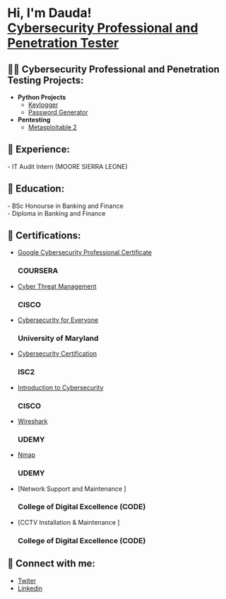 <h1>Hi, I'm Dauda! <br/> <a href="https://www.linkedin.com/in/dauda-sahr-n-yumah-374363257r/">Cybersecurity Professional and Penetration Tester</a></h1>

<h2>👨‍💻 Cybersecurity Professional and Penetration Testing Projects:</h2>

- <b>Python Projects</b>
  - [Keylogger](https://github.com/dawishcyber/My-Hacking-Journey/tree/dddcf502a76339a08dce5b77495c86b7ef6762d3/Keylogger%20Project)
  - [Password Generator](https://github.com/dawishcyber/Password-Generator-Project)
- <b>Pentesting</b>
  - [Metasploitable 2 ](https://github.com/dawishcyber/My-Hacking-Journey/tree/dddcf502a76339a08dce5b77495c86b7ef6762d3/Metaslploitable%202%20Exploits)

<h2> 🤳 Experience:</h2>
- IT Audit Intern  (MOORE SIERRA LEONE)

<h2> 🤳 Education:</h2>
- BSc Honourse in Banking and Finance <br>
- Diploma in Banking and Finance 

<h2> 🤳 Certifications:</h2>

<b></b>
  - [Google Cybersecurity Professional Certificate ](https://www.credly.com/badges/44babdd2-f839-4316-a8ab-67a6874b0088/linked_in_profile) <h3> COURSERA </h3>
  - [Cyber Threat Management  ](https://www.credly.com/badges/b378a6a8-bdd8-4424-abc6-7f10dfd789c8/linked_in_profile) <h3> CISCO</h3>
  - [Cybersecurity for Everyone  ](https://www.coursera.org/account/accomplishments/records/UBPG5365N6CN) <h3> University of Maryland</h3>
  - [Cybersecurity Certification  ](https://www.credly.com/badges/f9919f2c-7079-4577-97e4-593a3640e4e9/linked_in_profile)  <h3> ISC2 </h3>
  - [Introduction to Cybersecurity ](https://www.credly.com/badges/068b665c-a591-4a86-a3eb-bf26b5f02163/linked_in_profile) <h3> CISCO </h3>
  - [Wireshark ](https://www.udemy.com/certificate/UC-ba069e76-8c26-4b49-b638-7fdb77f41af1/) <h3> UDEMY </h3>
  - [Nmap ](https://www.udemy.com/certificate/UC-e87f9605-0f39-41fb-91c7-94d9f1fceea1/) <h3> UDEMY </h3>
  - [Network Support and Maintenance ] <h3> College of Digital Excellence (CODE) </h3>
  - [CCTV Installation & Maintenance ] <h3> College of Digital Excellence (CODE) </h3> 
  
  


<h2> 🤳 Connect with me:</h2>

- [Twiter ](https://x.com/DaudaNyuma87525)
- [Linkedin](linkedin.com/in/dauda-sahr-n-yumah-374363257)
  

<!--
**dawishcyber/dawishcyber** is a ✨ _special_ ✨ repository because its `README.md` (this file) appears on your GitHub profile.

Here are some ideas to get you started:

- 🔭 I’m currently working on ...
- 🌱 I’m currently learning ...
- 👯 I’m looking to collaborate on ...
- 🤔 I’m looking for help with ...
- 💬 Ask me about ...
- 📫 How to reach me: ...
- 😄 Pronouns: ...
- ⚡ Fun fact: ...
-->
